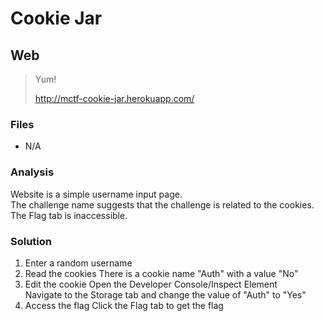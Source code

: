 # Cookie Jar
## Web

> Yum!
>
> http://mctf-cookie-jar.herokuapp.com/

### Files
- N/A

### Analysis
Website is a simple username input page.<br />
The challenge name suggests that the challenge is related to the cookies.<br />
The Flag tab is inaccessible.

### Solution
1. Enter a random username
2. Read the cookies
   There is a cookie name "Auth" with a value "No"
3. Edit the cookie
   Open the Developer Console/Inspect Element<br />
   Navigate to the Storage tab and change the value of "Auth" to "Yes"
4. Access the flag
   Click the Flag tab to get the flag
